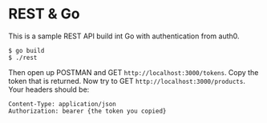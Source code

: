 # REST & Go

This is a sample REST API build int Go with authentication from auth0.

```
$ go build
$ ./rest
```

Then open up POSTMAN and GET `http://localhost:3000/tokens`. Copy the token that is returned. Now try to GET `http://localhost:3000/products`. Your headers should be:

```
Content-Type: application/json
Authorization: bearer {the token you copied}
```
